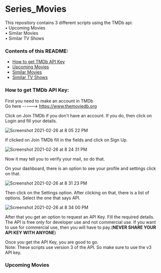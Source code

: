 # Series_Movies  
This repository contains 3 different scripts using the TMDb api:  
• Upcoming Movies  
• Similar Movies  
• Similar TV Shows  

### Contents of this README:  
- [How to get TMDb API Key](#how-to-get-tmdb-api)
- [Upcoming Movies](#upcoming-movies)
- [Similar Movies](#similar-movies)
- [Similar TV Shows](#similar-tv-shows)  

### How to get TMDb API Key:  
First you need to make an account in TMDb  
Go here -----> https://www.themoviedb.org  

Click on Join TMDb if you don't have an account. If you do, then click on Login and fill your details.

![Screenshot 2021-02-26 at 8 05 22 PM](https://user-images.githubusercontent.com/72601697/109314926-f316e900-786f-11eb-959a-a7b5d9598aac.png)  

If clicked on Join TMDb fill in the fields and click on Sign Up.

![Screenshot 2021-02-26 at 8 24 31 PM](https://user-images.githubusercontent.com/72601697/109315588-b26b9f80-7870-11eb-8455-db87e751f720.png)  

Now it may tell you to verify your mail, so do that.  

On your dashboard, there is an option to see your profile and settings click on that.


![Screenshot 2021-02-26 at 8 31 23 PM](https://user-images.githubusercontent.com/72601697/109316690-e2677280-7871-11eb-8eca-bd667c979865.png)

Then click on the Settings option. After clicking on that, there is a list of options. Select the one that says API. 

![Screenshot 2021-02-26 at 8 34 00 PM](https://user-images.githubusercontent.com/72601697/109316859-0cb93000-7872-11eb-9fe4-ecfb09625465.png)  

After that you get an option to request an API Key. Fill the required details. The API is free only for developer use and not commercial use. If you want to use for commercial use, then you will have to pay.(**NEVER SHARE YOUR API KEY WITH ANYONE**)  

Once you get the API Key, you are good to go.  
Note: These scripts use version 3 of the API. So make sure to use the v3 API key.  


### Upcoming Movies  


